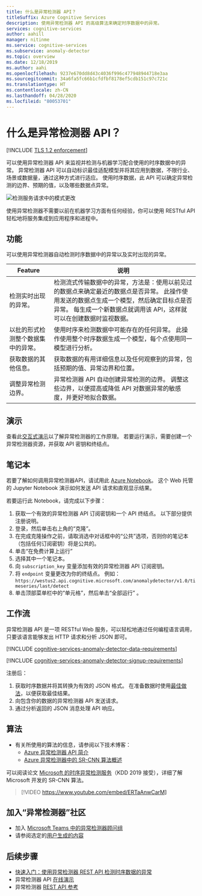 ```yaml
---
title: 什么是异常检测器 API？
titleSuffix: Azure Cognitive Services
description: 使用异常检测器 API 的高级算法来确定时序数据中的异常。
services: cognitive-services
author: aahill
manager: nitinme
ms.service: cognitive-services
ms.subservice: anomaly-detector
ms.topic: overview
ms.date: 12/18/2019
ms.author: aahi
ms.openlocfilehash: 9237e670dd8d43c4036f996c477948944718e3aa
ms.sourcegitcommit: 34a6fa5fc66b1cfdfbf8178ef5cdb151c97c721c
ms.translationtype: HT
ms.contentlocale: zh-CN
ms.lasthandoff: 04/28/2020
ms.locfileid: "80053701"
---
```

# <a name="what-is-the-anomaly-detector-api"></a>什么是异常检测器 API？

[!INCLUDE [TLS 1.2 enforcement](../../../includes/cognitive-services-tls-announcement.md)]

可以使用异常检测器 API 来监视并检测与机器学习配合使用的时序数据中的异常。 异常检测器 API 可以自动标识最佳适配模型并将其应用到数据，不限行业、场景或数据量，通过这种方式进行适应。 使用时序数据，此 API 可以确定异常检测的边界、预期的值，以及哪些数据点异常。

![检测服务请求中的模式更改](./media/anomaly_detection2.png)

使用异常检测器不需要以前在机器学习方面有任何经验，你可以使用 RESTful API 轻松地将服务集成到应用程序和进程中。

## <a name="features"></a>功能

可以使用异常检测器自动检测时序数据中的异常以及实时出现的异常。

|Feature  |说明  |
|---------|---------|
|检测实时出现的异常。 | 检测流式传输数据中的异常，方法是：使用以前见过的数据点来确定最近的数据点是否异常。 此操作使用发送的数据点生成一个模型，然后确定目标点是否异常。 每生成一个新数据点就调用该 API，这样就可以在创建数据时监视数据。 |
|以批的形式检测整个数据集中的异常。 | 使用时序来检测数据中可能存在的任何异常。 此操作使用整个时序数据生成一个模型，每个点使用同一模型进行分析。         |
| 获取数据的其他信息。 | 获取数据的有用详细信息以及任何观察到的异常，包括预期的值、异常边界和位置。 |
| 调整异常检测边界。 | 异常检测器 API 自动创建异常检测的边界。 调整这些边界，以便提高或降低 API 对数据异常的敏感度，并更好地拟合数据。 |

## <a name="demo"></a>演示

查看此[交互式演示](https://aka.ms/adDemo)以了解异常检测器的工作原理。
若要运行演示，需要创建一个异常检测器资源，并获取 API 密钥和终结点。

## <a name="notebook"></a>笔记本

若要了解如何调用异常检测器API，请试用此 [Azure Notebook](https://aka.ms/adNotebook)。 这个 Web 托管的 Jupyter Notebook 演示如何发送 API 请求和直观显示结果。

若要运行此 Notebook，请完成以下步骤：

1. 获取一个有效的异常检测器 API 订阅密钥和一个 API 终结点。 以下部分提供注册说明。
1. 登录，然后单击右上角的“克隆”。
1. 在完成克隆操作之前，请取消选中对话框中的“公共”选项，否则你的笔记本（包括任何订阅密钥）将是公共的。
1. 单击“在免费计算上运行” 
1. 选择其中一个笔记本。
1. 向 `subscription_key` 变量添加有效的异常检测器 API 订阅密钥。
1. 将 `endpoint` 变量更改为你的终结点。 例如： `https://westus2.api.cognitive.microsoft.com/anomalydetector/v1.0/timeseries/last/detect`
1. 单击顶部菜单栏中的“单元格”，然后单击“全部运行”  。 

## <a name="workflow"></a>工作流

异常检测器 API 是一项 RESTful Web 服务，可以轻松地通过任何编程语言调用，只要该语言能够发出 HTTP 请求和分析 JSON 即可。

[!INCLUDE [cognitive-services-anomaly-detector-data-requirements](../../../includes/cognitive-services-anomaly-detector-data-requirements.md)]

[!INCLUDE [cognitive-services-anomaly-detector-signup-requirements](../../../includes/cognitive-services-anomaly-detector-signup-requirements.md)]

注册后：

1. 获取时序数据并将其转换为有效的 JSON 格式。 在准备数据时使用[最佳做法](concepts/anomaly-detection-best-practices.md)，以便获取最佳结果。
1. 向包含你的数据的异常检测器 API 发送请求。
1. 通过分析返回的 JSON 消息处理 API 响应。

## <a name="algorithms"></a>算法

* 有关所使用的算法的信息，请参阅以下技术博客：
    * [Azure 异常检测器 API 简介](https://techcommunity.microsoft.com/t5/AI-Customer-Engineering-Team/Introducing-Azure-Anomaly-Detector-API/ba-p/490162)
    * [Azure 异常检测器中的 SR-CNN 算法概述](https://techcommunity.microsoft.com/t5/AI-Customer-Engineering-Team/Overview-of-SR-CNN-algorithm-in-Azure-Anomaly-Detector/ba-p/982798)

可以阅读论文 [Microsoft 的时序异常检测服务](https://arxiv.org/abs/1906.03821)（KDD 2019 接受），详细了解 Microsoft 开发的 SR-CNN 算法。


> [!VIDEO https://www.youtube.com/embed/ERTaAnwCarM]

## <a name="join-the-anomaly-detector-community"></a>加入“异常检测器”社区

* 加入 [Microsoft Teams 中的异常检测器顾问组](https://aka.ms/AdAdvisorsJoin)
* 请参阅选定的[用户生成的内容](user-generated-content.md)

## <a name="next-steps"></a>后续步骤

* [快速入门：使用异常检测器 REST API 检测时序数据的异常](quickstarts/detect-data-anomalies-csharp.md)
* 异常检测器 API [在线演示](https://notebooks.azure.com/AzureAnomalyDetection/projects/anomalydetector)
* 异常检测器 [REST API 参考](https://westus2.dev.cognitive.microsoft.com/docs/services/AnomalyDetector/operations/post-timeseries-entire-detect)
